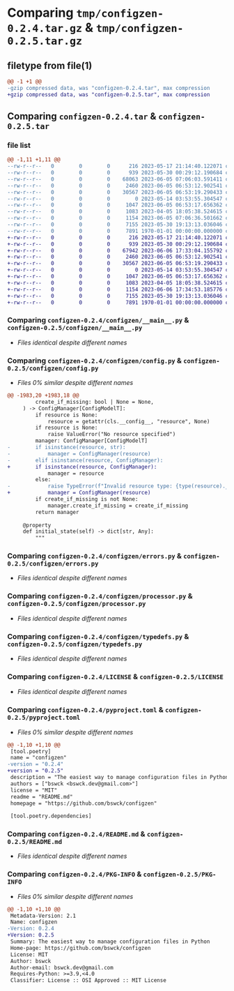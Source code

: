 # Comparing `tmp/configzen-0.2.4.tar.gz` & `tmp/configzen-0.2.5.tar.gz`

## filetype from file(1)

```diff
@@ -1 +1 @@
-gzip compressed data, was "configzen-0.2.4.tar", max compression
+gzip compressed data, was "configzen-0.2.5.tar", max compression
```

## Comparing `configzen-0.2.4.tar` & `configzen-0.2.5.tar`

### file list

```diff
@@ -1,11 +1,11 @@
--rw-r--r--   0        0        0      216 2023-05-17 21:14:40.122071 configzen-0.2.4/configzen/__init__.py
--rw-r--r--   0        0        0      939 2023-05-30 00:29:12.190684 configzen-0.2.4/configzen/__main__.py
--rw-r--r--   0        0        0    68063 2023-06-05 07:06:03.591411 configzen-0.2.4/configzen/config.py
--rw-r--r--   0        0        0     2460 2023-06-05 06:53:12.902541 configzen-0.2.4/configzen/errors.py
--rw-r--r--   0        0        0    30567 2023-06-05 06:53:19.290433 configzen-0.2.4/configzen/processor.py
--rw-r--r--   0        0        0        0 2023-05-14 03:53:55.304547 configzen-0.2.4/configzen/py.typed
--rw-r--r--   0        0        0     1047 2023-06-05 06:53:17.656362 configzen-0.2.4/configzen/typedefs.py
--rw-r--r--   0        0        0     1083 2023-04-05 18:05:38.524615 configzen-0.2.4/LICENSE
--rw-r--r--   0        0        0     1154 2023-06-05 07:06:36.501662 configzen-0.2.4/pyproject.toml
--rw-r--r--   0        0        0     7155 2023-05-30 19:13:13.036046 configzen-0.2.4/README.md
--rw-r--r--   0        0        0     7891 1970-01-01 00:00:00.000000 configzen-0.2.4/PKG-INFO
+-rw-r--r--   0        0        0      216 2023-05-17 21:14:40.122071 configzen-0.2.5/configzen/__init__.py
+-rw-r--r--   0        0        0      939 2023-05-30 00:29:12.190684 configzen-0.2.5/configzen/__main__.py
+-rw-r--r--   0        0        0    67942 2023-06-06 17:33:04.155792 configzen-0.2.5/configzen/config.py
+-rw-r--r--   0        0        0     2460 2023-06-05 06:53:12.902541 configzen-0.2.5/configzen/errors.py
+-rw-r--r--   0        0        0    30567 2023-06-05 06:53:19.290433 configzen-0.2.5/configzen/processor.py
+-rw-r--r--   0        0        0        0 2023-05-14 03:53:55.304547 configzen-0.2.5/configzen/py.typed
+-rw-r--r--   0        0        0     1047 2023-06-05 06:53:17.656362 configzen-0.2.5/configzen/typedefs.py
+-rw-r--r--   0        0        0     1083 2023-04-05 18:05:38.524615 configzen-0.2.5/LICENSE
+-rw-r--r--   0        0        0     1154 2023-06-06 17:34:53.185776 configzen-0.2.5/pyproject.toml
+-rw-r--r--   0        0        0     7155 2023-05-30 19:13:13.036046 configzen-0.2.5/README.md
+-rw-r--r--   0        0        0     7891 1970-01-01 00:00:00.000000 configzen-0.2.5/PKG-INFO
```

### Comparing `configzen-0.2.4/configzen/__main__.py` & `configzen-0.2.5/configzen/__main__.py`

 * *Files identical despite different names*

### Comparing `configzen-0.2.4/configzen/config.py` & `configzen-0.2.5/configzen/config.py`

 * *Files 0% similar despite different names*

```diff
@@ -1983,20 +1983,18 @@
         create_if_missing: bool | None = None,
     ) -> ConfigManager[ConfigModelT]:
         if resource is None:
             resource = getattr(cls.__config__, "resource", None)
         if resource is None:
             raise ValueError("No resource specified")
         manager: ConfigManager[ConfigModelT]
-        if isinstance(resource, str):
-            manager = ConfigManager(resource)
-        elif isinstance(resource, ConfigManager):
+        if isinstance(resource, ConfigManager):
             manager = resource
         else:
-            raise TypeError(f"Invalid resource type: {type(resource).__name__}")
+            manager = ConfigManager(resource)
         if create_if_missing is not None:
             manager.create_if_missing = create_if_missing
         return manager
 
     @property
     def initial_state(self) -> dict[str, Any]:
         """
```

### Comparing `configzen-0.2.4/configzen/errors.py` & `configzen-0.2.5/configzen/errors.py`

 * *Files identical despite different names*

### Comparing `configzen-0.2.4/configzen/processor.py` & `configzen-0.2.5/configzen/processor.py`

 * *Files identical despite different names*

### Comparing `configzen-0.2.4/configzen/typedefs.py` & `configzen-0.2.5/configzen/typedefs.py`

 * *Files identical despite different names*

### Comparing `configzen-0.2.4/LICENSE` & `configzen-0.2.5/LICENSE`

 * *Files identical despite different names*

### Comparing `configzen-0.2.4/pyproject.toml` & `configzen-0.2.5/pyproject.toml`

 * *Files 0% similar despite different names*

```diff
@@ -1,10 +1,10 @@
 [tool.poetry]
 name = "configzen"
-version = "0.2.4"
+version = "0.2.5"
 description = "The easiest way to manage configuration files in Python"
 authors = ["bswck <bswck.dev@gmail.com>"]
 license = "MIT"
 readme = "README.md"
 homepage = "https://github.com/bswck/configzen"
 
 [tool.poetry.dependencies]
```

### Comparing `configzen-0.2.4/README.md` & `configzen-0.2.5/README.md`

 * *Files identical despite different names*

### Comparing `configzen-0.2.4/PKG-INFO` & `configzen-0.2.5/PKG-INFO`

 * *Files 0% similar despite different names*

```diff
@@ -1,10 +1,10 @@
 Metadata-Version: 2.1
 Name: configzen
-Version: 0.2.4
+Version: 0.2.5
 Summary: The easiest way to manage configuration files in Python
 Home-page: https://github.com/bswck/configzen
 License: MIT
 Author: bswck
 Author-email: bswck.dev@gmail.com
 Requires-Python: >=3.9,<4.0
 Classifier: License :: OSI Approved :: MIT License
```

